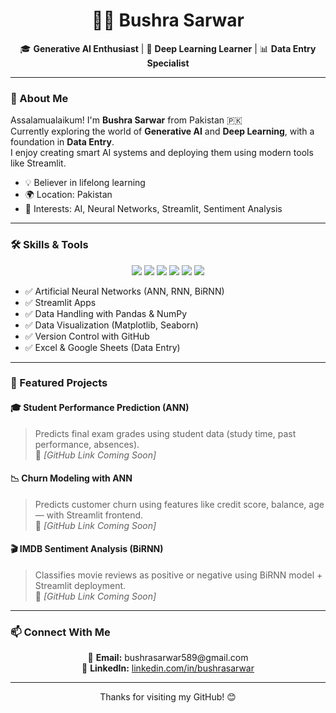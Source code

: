 <h1 align="center">👩‍💻 Bushra Sarwar</h1>
<p align="center">
  🎓 <b>Generative AI Enthusiast</b> | 🧠 <b>Deep Learning Learner</b> | 📊 <b>Data Entry Specialist</b>
</p>

---

### 🌟 About Me

Assalamualaikum! I'm **Bushra Sarwar** from Pakistan 🇵🇰  
Currently exploring the world of **Generative AI** and **Deep Learning**, with a foundation in **Data Entry**.  
I enjoy creating smart AI systems and deploying them using modern tools like Streamlit.  

- 💡 Believer in lifelong learning  
- 🌍 Location: Pakistan  
- 🧠 Interests: AI, Neural Networks, Streamlit, Sentiment Analysis

---

### 🛠️ Skills & Tools

<p align="center">
  <img src="https://img.shields.io/badge/Python-3776AB?style=for-the-badge&logo=python&logoColor=white"/>
  <img src="https://img.shields.io/badge/NumPy-013243?style=for-the-badge&logo=numpy&logoColor=white"/>
  <img src="https://img.shields.io/badge/Pandas-150458?style=for-the-badge&logo=pandas&logoColor=white"/>
  <img src="https://img.shields.io/badge/Streamlit-FF4B4B?style=for-the-badge&logo=streamlit&logoColor=white"/>
  <img src="https://img.shields.io/badge/Matplotlib-11557C?style=for-the-badge&logo=matplotlib&logoColor=white"/>
  <img src="https://img.shields.io/badge/GitHub-181717?style=for-the-badge&logo=github&logoColor=white"/>
</p>

- ✅ Artificial Neural Networks (ANN, RNN, BiRNN)  
- ✅ Streamlit Apps  
- ✅ Data Handling with Pandas & NumPy  
- ✅ Data Visualization (Matplotlib, Seaborn)  
- ✅ Version Control with GitHub  
- ✅ Excel & Google Sheets (Data Entry)

---

### 📁 Featured Projects

#### 🎓 Student Performance Prediction (ANN)
> Predicts final exam grades using student data (study time, past performance, absences).  
> 🔗 *[GitHub Link Coming Soon]*

#### 📉 Churn Modeling with ANN
> Predicts customer churn using features like credit score, balance, age — with Streamlit frontend.  
> 🔗 *[GitHub Link Coming Soon]*

#### 🎬 IMDB Sentiment Analysis (BiRNN)
> Classifies movie reviews as positive or negative using BiRNN model + Streamlit deployment.  
> 🔗 *[GitHub Link Coming Soon]*

---

### 📫 Connect With Me

<p align="center">
  📧 <b>Email:</b> bushrasarwar589@gmail.com <br>
  🔗 <b>LinkedIn:</b> <a href="https://www.linkedin.com/in/bushrasarwar">linkedin.com/in/bushrasarwar</a>
</p>

---

<p align="center">Thanks for visiting my GitHub! 😊</p>

